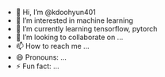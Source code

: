 - 👋 Hi, I’m @kdoohyun401
- 👀 I’m interested in machine learning
- 🌱 I’m currently learning tensorflow, pytorch
- 💞️ I’m looking to collaborate on ...
- 📫 How to reach me ...
- 😄 Pronouns: ...
- ⚡ Fun fact: ...

<!---
kdoohyun401/kdoohyun401 is a ✨ special ✨ repository because its `README.md` (this file) appears on your GitHub profile.
You can click the Preview link to take a look at your changes.
--->
